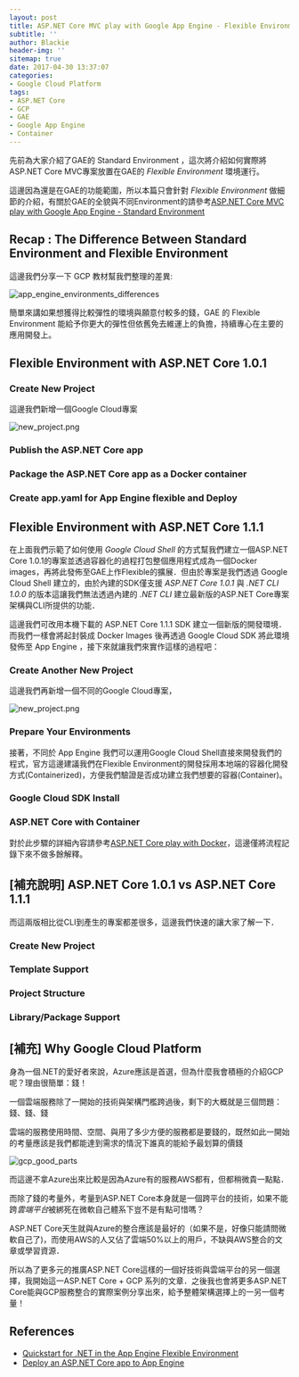 ```yaml
---
layout: post
title: ASP.NET Core MVC play with Google App Engine - Flexible Environment
subtitle: ''
author: Blackie
header-img: ''
sitemap: true
date: 2017-04-30 13:37:07
categories:
- Google Cloud Platform
tags: 
- ASP.NET Core
- GCP
- GAE
- Google App Engine
- Container
---
```


先前為大家介紹了GAE的 Standard Environment ，這次將介紹如何實際將ASP.NET Core MVC專案放置在GAE的 *Flexible Environment* 環境運行。

<!-- More -->

這邊因為還是在GAE的功能範圍，所以本篇只會針對 *Flexible Environment* 做細節的介紹，有關於GAE的全貌與不同Environment的請參考[ASP.NET Core MVC play with Google App Engine - Standard Environment](http://blackie1019.github.io/2017/04/21/ASP-NET-Core-MVC-play-with-Google-App-Engine-Standard-Environment/)

## Recap : The Difference Between Standard Environment and Flexible Environment ##

這邊我們分享一下 GCP 教材幫我們整理的差異:

![app_engine_environments_differences](app_engine_environments_differences.png)

簡單來講如果想獲得比較彈性的環境與願意付較多的錢，GAE 的 Flexible Environment 能給予你更大的彈性但依舊免去維運上的負擔，持續專心在主要的應用開發上。

## Flexible Environment with ASP.NET Core 1.0.1 ##

### Create New Project ###

這邊我們新增一個Google Cloud專案

![new_project.png](new_project.png)

### Publish the ASP.NET Core app ###

### Package the ASP.NET Core app as a Docker container ###

### Create app.yaml for App Engine flexible and Deploy ###

## Flexible Environment with ASP.NET Core 1.1.1 ##

在上面我們示範了如何使用 *Google Cloud Shell* 的方式幫我們建立一個ASP.NET Core 1.0.1的專案並透過容器化的過程打包整個應用程式成為一個Docker images，再將此發佈至GAE上作Flexible的擴展．但由於專案是我們透過 Google Cloud Shell 建立的，由於內建的SDK僅支援 *ASP.NET Core 1.0.1* 與 *.NET CLI 1.0.0* 的版本這讓我們無法透過內建的 *.NET CLI* 建立最新版的ASP.NET Core專案架構與CLI所提供的功能．

這邊我們可改用本機下載的 ASP.NET Core 1.1.1 SDK 建立一個新版的開發環境．而我們一樣會將起封裝成 Docker Images 後再透過 Google Cloud SDK 將此環境發佈至 App Engine ，接下來就讓我們來實作這樣的過程吧：

### Create Another New Project ###

這邊我們再新增一個不同的Google Cloud專案，

![new_project.png](new_project.png)

### Prepare Your Environments ###

接著，不同於 App Engine 我們可以運用Google Cloud Shell直接來開發我們的程式，官方這邊建議我們在Flexible Environment的開發採用本地端的容器化開發方式(Containerized)，方便我們驗證是否成功建立我們想要的容器(Container)。

### Google Cloud SDK Install ###

### ASP.NET Core with Container ###

對於此步驟的詳細內容請參考[ASP.NET Core play with Docker](http://blackie1019.github.io/2017/03/26/ASP-NET-Core-Play-with-Docker/)，這邊僅將流程記錄下來不做多餘解釋。

## [補充說明] ASP.NET Core 1.0.1 vs ASP.NET Core 1.1.1 ##

而這兩版相比從CLI到產生的專案都差很多，這邊我們快速的讓大家了解一下．

### Create New Project ###

### Template Support ###

### Project Structure ###

### Library/Package Support ###

## [補充] Why Google Cloud Platform ##

身為一個.NET的愛好者來說，Azure應該是首選，但為什麼我會積極的介紹GCP呢？理由很簡單：錢！

一個雲端服務除了一開始的技術與架構門檻跨過後，剩下的大概就是三個問題：錢、錢、錢

雲端的服務使用時間、空間、與用了多少方便的服務都是要錢的，既然如此一開始的考量應該是我們都能達到需求的情況下誰真的能給予最划算的價錢

![gcp_good_parts](gcp_good_parts.png)

而這邊不拿Azure出來比較是因為Azure有的服務AWS都有，但都稍微貴一點點．

而除了錢的考量外，考量到ASP.NET Core本身就是一個跨平台的技術，如果不能跨*雲端平台*被綁死在微軟自己體系下豈不是有點可惜嗎？

ASP.NET Core天生就與Azure的整合應該是最好的（如果不是，好像只能請問微軟自己了)，而使用AWS的人又佔了雲端50%以上的用戶，不缺與AWS整合的文章或學習資源．

所以為了更多元的推廣ASP.NET Core這樣的一個好技術與雲端平台的另一個選擇，我開始這一ASP.NET Core + GCP 系列的文章．之後我也會將更多ASP.NET Core能與GCP服務整合的實際案例分享出來，給予整體架構選擇上的一另一個考量！

## References ##

- [Quickstart for .NET in the App Engine Flexible Environment](https://cloud.google.com/appengine/docs/flexible/dotnet/quickstart?hl=zh-TW)
- [Deploy an ASP.NET Core app to App Engine](https://codelabs.developers.google.com/codelabs/cloud-app-engine-aspnetcore/)